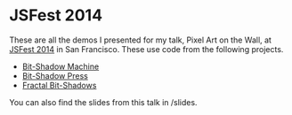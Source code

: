 JSFest 2014
======

These are all the demos I presented for my talk, Pixel Art on the Wall, at [JSFest 2014](http://jsfest.com) in San Francisco. These use code from the following projects.

* [Bit-Shadow Machine](http://github.com/foldi/Bit-Shadow-Machine)
* [Bit-Shadow Press](http://github.com/foldi/Bit-Shadow-Press)
* [Fractal Bit-Shadows](https://github.com/foldi/Fractal-Bit-Shadows)

You can also find the slides from this talk in /slides.